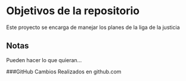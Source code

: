 # Objetivos de la repositorio

Este proyecto se encarga de manejar los planes de la liga de la justicia


## Notas
Pueden hacer lo que quieran...

###GitHub
Cambios Realizados en github.com
